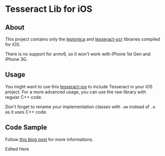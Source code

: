Tesseract Lib for iOS
=====================


About
-----

This project contains only the [leptonica](http://www.leptonica.com/download.html) and [tesseract-ocr](http://code.google.com/p/tesseract-ocr/) libraries compiled for iOS.

There is no support for armv6, so it won't work with iPhone 1st Gen and iPhone 3G.


Usage
-----

You might want to use this [tesseract-ios](https://github.com/ldiqual/tesseract-ios) to include Tesseract in your iOS project. For a more advanced usage, you can use the raw library with regular C++ code.

Don't forget to rename your implementation classes with `.mm` instead of `.m` as it uses C++ code.


Code Sample
-----------

Follow [this blog post](http://tinsuke.wordpress.com/2011/11/01/how-to-compile-and-use-tesseract-3-01-on-ios-sdk-5/) for more informations.

Edited Here

